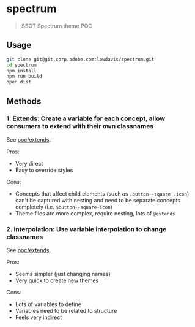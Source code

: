 # spectrum
> SSOT Spectrum theme POC

## Usage

```sh
git clone git@git.corp.adobe.com:lawdavis/spectrum.git
cd spectrum
npm install
npm run build
open dist
```

## Methods

### 1. Extends: Create a variable for each concept, allow consumers to extend with their own classnames

See [poc/extends](poc/extends/).

Pros:

* Very direct
* Easy to override styles

Cons:

* Concepts that affect child elements (such as `.button--square .icon`) can't be captured with nesting and need to be separate concepts completely (i.e. `$button--square-icon`)
* Theme files are more complex, require nesting, lots of `@extends`


### 2. Interpolation: Use variable interpolation to change classnames

See [poc/extends](poc/interpolation/).

Pros:

* Seems simpler (just changing names)
* Very quick to create new themes

Cons:

* Lots of variables to define
* Variables need to be related to structure
* Feels very indirect
